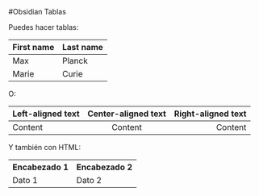 #Obsidian 
Tablas


Puedes hacer tablas: 

| First name | Last name |
| ---------- | --------- |
| Max        | Planck    |
| Marie      | Curie     |

O:

| Left-aligned text | Center-aligned text | Right-aligned text |
| :---------------- | :-----------------: | -----------------: |
| Content           |       Content       |            Content |

Y también con HTML:

<div>
	<table>
  <tr>
    <th>Encabezado 1</th>
    <th>Encabezado 2</th>
  </tr>
  <tr>
    <td>Dato 1</td>
    <td>Dato 2</td>
  </tr>
</table>
</div>

